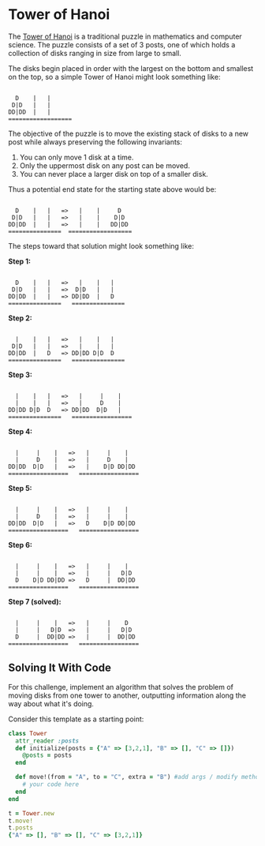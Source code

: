 # Tower of Hanoi

The [Tower of Hanoi](https://en.wikipedia.org/wiki/Tower_of_Hanoi) is a traditional puzzle in mathematics and
computer science. The puzzle consists of a set of 3 posts, one of which
holds a collection of disks ranging in size from large to small.

The disks begin placed in order with the largest on the bottom and
smallest on the top, so a simple Tower of Hanoi might look something
like:

```

  D    |   |
 D|D   |   |
DD|DD  |   |
==================
```

The objective of the puzzle is to move the existing stack of disks
to a new post while always preserving the following invariants:


1. You can only move 1 disk at a time.
2. Only the uppermost disk on any post can be moved.
3. You can never place a larger disk on top of a smaller disk.

Thus a potential end state for the starting state above would be:

```

  D    |   |   =>   |    |     D  
 D|D   |   |   =>   |    |    D|D 
DD|DD  |   |   =>   |    |   DD|DD
===============  ==================
```


The steps toward that solution might look something like:

__Step 1:__

```

  D    |   |   =>   |    |   |   
 D|D   |   |   =>  D|D   |   |   
DD|DD  |   |   => DD|DD  |   D   
===============   ===============
```

__Step 2:__

```

  |    |   |   =>   |    |   |   
 D|D   |   |   =>   |    |   |   
DD|DD  |   D   => DD|DD D|D  D   
===============   ===============
```

__Step 3:__

```

  |    |   |   =>   |     |    |   
  |    |   |   =>   |     D    |   
DD|DD D|D  D   => DD|DD  D|D   |   
===============   =================
```

__Step 4:__

```

  |     |    |   =>   |     |    |   
  |     D    |   =>   |     D    |   
DD|DD  D|D   |   =>   |    D|D DD|DD 
=================   =================
```

__Step 5:__

```

  |     |    |   =>   |     |    |   
  |     D    |   =>   |     |    |   
DD|DD  D|D   |   =>   D    D|D DD|DD 
=================   =================
```

__Step 6:__

```

  |     |    |   =>   |     |    |   
  |     |    |   =>   |     |   D|D  
  D    D|D DD|DD =>   D     |  DD|DD 
=================   =================
```

__Step 7 (solved):__

```

  |     |    |   =>   |     |    D   
  |     |   D|D  =>   |     |   D|D  
  D     |  DD|DD =>   |     |  DD|DD 
=================   =================
```

## Solving It With Code

For this challenge, implement an algorithm that solves the problem of
moving disks from one tower to another, outputting information along the
way about what it's doing.

Consider this template as a starting point:


```ruby
class Tower
  attr_reader :posts
  def initialize(posts = {"A" => [3,2,1], "B" => [], "C" => []})
    @posts = posts
  end

  def move!(from = "A", to = "C", extra = "B") #add args / modify method signature if you like
    # your code here
  end
end

t = Tower.new
t.move!
t.posts
{"A" => [], "B" => [], "C" => [3,2,1]}
```
